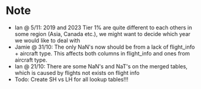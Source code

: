 # Note
- Ian @ 5/11: 2019 and 2023 Tier 1% are quite different to each others in some region (Asia, Canada etc.), we might want to decide which year we would like to deal with
- Jamie @ 31/10: The only NaN's now should be from a lack of flight_info + aircraft type. This affects both columns in flight_info and ones from aircraft type. 
- Ian @ 21/10: There are some NaN's and NaT's on the merged tables, which is caused by flights not exists on flight info
- Todo: Create SH vs LH for all lookup tables!!!